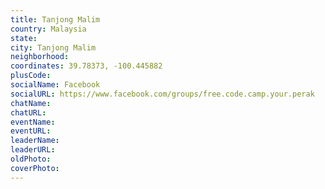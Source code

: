 ```yaml
---
title: Tanjong Malim
country: Malaysia
state: 
city: Tanjong Malim
neighborhood: 
coordinates: 39.78373, -100.445882
plusCode:
socialName: Facebook
socialURL: https://www.facebook.com/groups/free.code.camp.your.perak
chatName:
chatURL:
eventName:
eventURL:
leaderName:
leaderURL:
oldPhoto: 
coverPhoto:
---
```

